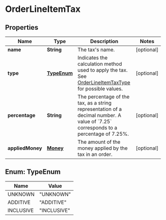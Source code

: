 
# OrderLineItemTax

## Properties
Name | Type | Description | Notes
------------ | ------------- | ------------- | -------------
**name** | **String** | The tax&#39;s name. |  [optional]
**type** | [**TypeEnum**](#TypeEnum) | Indicates the calculation method used to apply the tax.  See [OrderLineItemTaxType](#type-orderlineitemtaxtype) for possible values. |  [optional]
**percentage** | **String** | The percentage of the tax, as a string representation of a decimal number.  A value of &#x60;7.25&#x60; corresponds to a percentage of 7.25%. |  [optional]
**appliedMoney** | [**Money**](Money.md) | The amount of the money applied by the tax in an order. |  [optional]


<a name="TypeEnum"></a>
## Enum: TypeEnum
Name | Value
---- | -----
UNKNOWN | &quot;UNKNOWN&quot;
ADDITIVE | &quot;ADDITIVE&quot;
INCLUSIVE | &quot;INCLUSIVE&quot;



